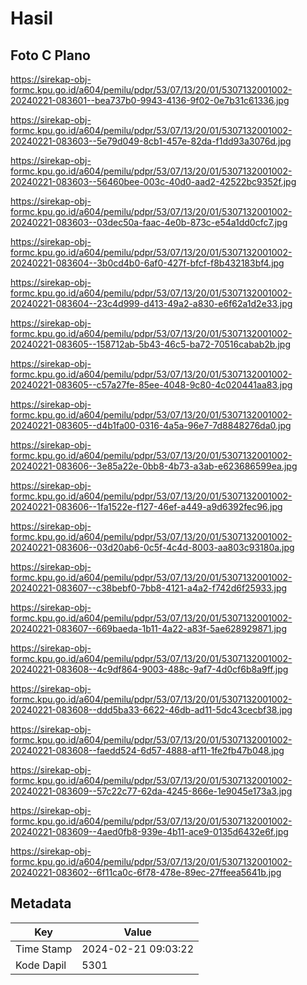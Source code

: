 # Hasil

## Foto C Plano

https://sirekap-obj-formc.kpu.go.id/a604/pemilu/pdpr/53/07/13/20/01/5307132001002-20240221-083601--bea737b0-9943-4136-9f02-0e7b31c61336.jpg

https://sirekap-obj-formc.kpu.go.id/a604/pemilu/pdpr/53/07/13/20/01/5307132001002-20240221-083603--5e79d049-8cb1-457e-82da-f1dd93a3076d.jpg

https://sirekap-obj-formc.kpu.go.id/a604/pemilu/pdpr/53/07/13/20/01/5307132001002-20240221-083603--56460bee-003c-40d0-aad2-42522bc9352f.jpg

https://sirekap-obj-formc.kpu.go.id/a604/pemilu/pdpr/53/07/13/20/01/5307132001002-20240221-083603--03dec50a-faac-4e0b-873c-e54a1dd0cfc7.jpg

https://sirekap-obj-formc.kpu.go.id/a604/pemilu/pdpr/53/07/13/20/01/5307132001002-20240221-083604--3b0cd4b0-6af0-427f-bfcf-f8b432183bf4.jpg

https://sirekap-obj-formc.kpu.go.id/a604/pemilu/pdpr/53/07/13/20/01/5307132001002-20240221-083604--23c4d999-d413-49a2-a830-e6f62a1d2e33.jpg

https://sirekap-obj-formc.kpu.go.id/a604/pemilu/pdpr/53/07/13/20/01/5307132001002-20240221-083605--158712ab-5b43-46c5-ba72-70516cabab2b.jpg

https://sirekap-obj-formc.kpu.go.id/a604/pemilu/pdpr/53/07/13/20/01/5307132001002-20240221-083605--c57a27fe-85ee-4048-9c80-4c020441aa83.jpg

https://sirekap-obj-formc.kpu.go.id/a604/pemilu/pdpr/53/07/13/20/01/5307132001002-20240221-083605--d4b1fa00-0316-4a5a-96e7-7d8848276da0.jpg

https://sirekap-obj-formc.kpu.go.id/a604/pemilu/pdpr/53/07/13/20/01/5307132001002-20240221-083606--3e85a22e-0bb8-4b73-a3ab-e623686599ea.jpg

https://sirekap-obj-formc.kpu.go.id/a604/pemilu/pdpr/53/07/13/20/01/5307132001002-20240221-083606--1fa1522e-f127-46ef-a449-a9d6392fec96.jpg

https://sirekap-obj-formc.kpu.go.id/a604/pemilu/pdpr/53/07/13/20/01/5307132001002-20240221-083606--03d20ab6-0c5f-4c4d-8003-aa803c93180a.jpg

https://sirekap-obj-formc.kpu.go.id/a604/pemilu/pdpr/53/07/13/20/01/5307132001002-20240221-083607--c38bebf0-7bb8-4121-a4a2-f742d6f25933.jpg

https://sirekap-obj-formc.kpu.go.id/a604/pemilu/pdpr/53/07/13/20/01/5307132001002-20240221-083607--669baeda-1b11-4a22-a83f-5ae628929871.jpg

https://sirekap-obj-formc.kpu.go.id/a604/pemilu/pdpr/53/07/13/20/01/5307132001002-20240221-083608--4c9df864-9003-488c-9af7-4d0cf6b8a9ff.jpg

https://sirekap-obj-formc.kpu.go.id/a604/pemilu/pdpr/53/07/13/20/01/5307132001002-20240221-083608--ddd5ba33-6622-46db-ad11-5dc43cecbf38.jpg

https://sirekap-obj-formc.kpu.go.id/a604/pemilu/pdpr/53/07/13/20/01/5307132001002-20240221-083608--faedd524-6d57-4888-af11-1fe2fb47b048.jpg

https://sirekap-obj-formc.kpu.go.id/a604/pemilu/pdpr/53/07/13/20/01/5307132001002-20240221-083609--57c22c77-62da-4245-866e-1e9045e173a3.jpg

https://sirekap-obj-formc.kpu.go.id/a604/pemilu/pdpr/53/07/13/20/01/5307132001002-20240221-083609--4aed0fb8-939e-4b11-ace9-0135d6432e6f.jpg

https://sirekap-obj-formc.kpu.go.id/a604/pemilu/pdpr/53/07/13/20/01/5307132001002-20240221-083602--6f11ca0c-6f78-478e-89ec-27ffeea5641b.jpg


## Metadata

| Key        | Value               |
| ---------- | ------------------- |
| Time Stamp | 2024-02-21 09:03:22 |
| Kode Dapil | 5301                |



